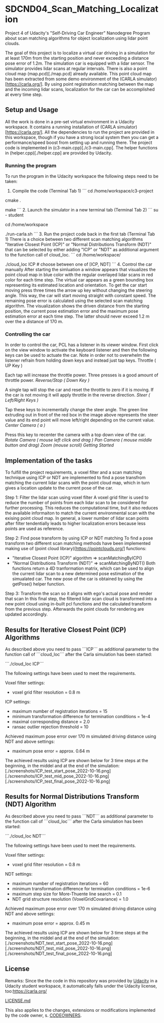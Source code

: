 # SDCND04_Scan_Matching_Localization
Project 4 of Udacity's "Self-Driving Car Engineer" Nanodegree Program about scan matching algorithms for object localization using lidar point clouds.

The goal of this project is to localize a virtual car driving in a simulation for at least 170m from the starting position and never exceeding a distance pose error of 1.2m. The simulation car is equipped with a lidar sensor. The simulator provides lidar scans at regular intervals. There is also a point cloud map (map.pcd)[./map.pcd] already available. This point cloud map has been extracted from some demo environment of the (CARLA simulator)[https://carla.org/]. By using point registration matching between the map and the incoming lidar scans, localization for the car can be accomplished at every time step.

## Setup and Usage
All the work is done in a pre-set virtual environment in a Udacity workspace. It contains a running installation of (CARLA simulator)[https://carla.org/]. All the dependencies to run the project are provided in this workspace, though if you have a strong local system then you can get a performance/speed boost from setting up and running there. The project code is implemented in (c3-main.cpp)[./c3-main.cpp]. The helper functions in (helper.cpp)[./helper.cpp] are provided by Udacity.

### Running the program
To run the program in the Udacity workspace the following steps need to be taken:

1. Compile the code (Terminal Tab 1)
´´´
cd /home/workspace/c3-project

cmake .

make
´´´
2. Launch the simulator in a new terminal tab (Terminal Tab 2)
´´´
su - student

cd /home/workspace

./run-carla.sh
´´´
3. Run the project code back in the first tab (Terminal Tab 1)
There is a choice between two different scan matching algorithms "Iterative Closest Point (ICP)" or "Normal Distributions Transform (NDT)" that can be selected by either adding "ICP" or "NDT" as additional argument to the function call of cloud_loc.
´´´
cd /home/workspace/

./cloud_loc ICP # choose between one of [ICP, NDT]
´´´
4. Control the car manually
After starting the simluation a window appears that visualizes the point cloud map in blue color with the regular overlayed lidar scans in red color for each time step. The virtual car appears as a green bounding box representing its estimated location and orientation. To get the car start moving press three times the arrow up key without changing the steering angle. This way, the car will start moving straight with constant speed. The remaining pose error is calculated using the selected scan matching algorithm. The visualization shows the driven distance from the starting position, the current pose estimation error and the maximum pose estimation error at each time step. The latter should never exceed 1.2 m over the a distance of 170 m.

### Controlling the car

In order to control the car, PCL has a listener in its viewer window. First click on the view window to activate the keyboard listener and then the following keys can be used to actuate the car. Note in order not to overwhelm the listener refrain from holding down keys and instead just tap keys.
Throttle ( UP Key )

Each tap will increase the throttle power. Three presses is a good amount of throttle power.
*Reverse/Stop ( Down Key )*

A single tap will stop the car and reset the throttle to zero if it is moving. If the car is not moving it will apply throttle in the reverse direction.
*Steer ( Left/Right Keys )*

Tap these keys to incrementally change the steer angle. The green line extruding out in front of the red box in the image above represents the steer value and its end point will move left/right depending on the current value.
*Center Camera ( a )*

Press this key to recenter the camera with a top down view of the car.
*Rotate Camera ( mouse left click and drag )*
*Pan Camera ( mouse middle button and drag)*
*Zoom (mouse scroll)*
*Getting Started*

## Implementation of the tasks
To fulfill the project requirements, a voxel filter and a scan matching technique using ICP or NDT are implemented to find a pose transfrom matching the current lidar scans with the point cloud map, which in turn gives a location update to the current pose of the car.

Step 1: Filter the lidar scan using voxel filter
A voxel grid filter is used to reduce the number of points from each lidar scan to be considered for further processing. This reduces the computational time, but it also reduces the available informaiton to match the current environmental scan with the exising point cloud map. In general, a lower number of lidar scan points after filter tendentially leads to higher localization errors because less points are used as reference.

Step 2: Find pose transform by using ICP or NDT matching
To find a pose transform two different scan matching methods have been implemented making use of (point cloud library)[https://pointclouds.org/] functions:
- "Iterative Closest Point (ICP)" algorithm => scanMatchingByICP()
- "Normal Distributions Transform (NDT)" => scanMatchingByNDT()
Both functions return a 4D tranformation matrix, which can be used to align the current lidar scan to a new determined pose estimation of the simualated car. The new pose of the car is obtained by using the getPose() helper function.

Step 3: Transform the scan so it aligns with ego's actual pose and render that scan
In this final step, the filtered lidar scan cloud is transformed into a new point cloud using in-built pcl functions and the calculated transform from the previous step. Afterwards the point clouds for rendering are updated accordingly.

## Results for Iterative Closest Point (ICP) Algorithms
As described above you need to pass ´´´ICP´´´ as additional parameter to the function call of ´´´cloud_loc´´´ after the Carla simulation has been started:

´´´./cloud_loc ICP´´´

The following settings have been used to meet the requirements.

Voxel filter settings:
- voxel grid filter resolution = 0.8 m

ICP settings:
- maximum number of registration iterations = 15
- minimum transformation difference for termination conditions = 1e-4
- maximal corresponding distance = 2.0
- ransac outlier rejection threshold = 10

Achieved maximum pose error over 170 m simulated driving distance using NDT and above settings:
- maximum pose error = approx. 0.64 m

The achieved results using ICP are shown below for 3 time steps at the beginning, in the middel and at the end of the simulation:
[./screenshots/ICP_test_start_pose_2022-10-16.png]
[./screenshots/ICP_test_mid_pose_2022-10-16.png]
[./screenshots/ICP_test_final_pose_2022-10-16.png]

## Results for Normal Distributions Transform (NDT) Algorithm
As described above you need to pass ´´´NDT´´´ as additional parameter to the function call of ´´´cloud_loc´´´ after the Carla simulation has been started:

´´´./cloud_loc NDT´´´

The following settings have been used to meet the requirements.

Voxel filter settings:
- voxel grid filter resolution = 0.8 m

NDT settings:
- maximum number of registration iterations = 60
- minimum transformation difference for termination conditions = 1e-6
- maximum step size for More-Thuente line search = 0.1
- NDT grid structure resolution (VoxelGridCovariance) = 1.0

Achieved maximum pose error over 170 m simulated driving distance using NDT and above settings:
- maximum pose error = approx. 0.45 m

The achieved results using ICP are shown below for 3 time steps at the beginning, in the middel and at the end of the simulation:
[./screenshots/NDT_test_start_pose_2022-10-16.png]
[./screenshots/NDT_test_mid_pose_2022-10-16.png]
[./screenshots/NDT_test_final_pose_2022-10-16.png]

## License
Remarks: Since the the code in this repository was provided by [Udacity](https://www.udacity.com/) in a Udacity student workspace, it automatically falls under the Udacity license, too:https://carla.org/

[LICENSE.md](./LICENSE.md)

This also applies to the changes, extensions or modifications implemented by the code owner, s. [CODEOWNERS](./CODEOWNERS).
